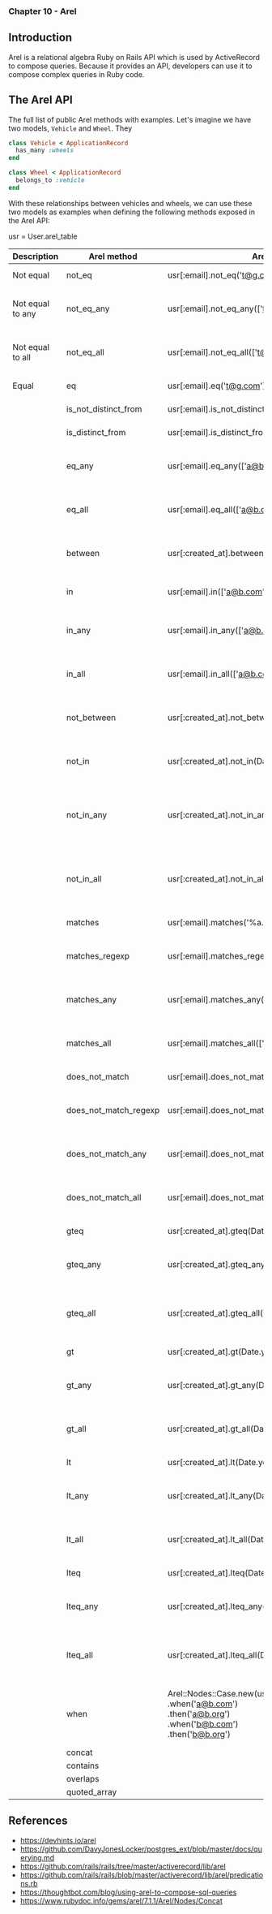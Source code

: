 ### Chapter 10 - Arel

## Introduction

Arel is a relational algebra Ruby on Rails API which is used by ActiveRecord to compose queries. Because it provides an API, developers can use it to compose complex queries in Ruby code.



## The Arel API

The full list of public Arel methods with examples. Let's imagine we have two models, `Vehicle` and `Wheel`. They

```ruby
class Vehicle < ApplicationRecord
  has_many :wheels
end

class Wheel < ApplicationRecord
  belongs_to :vehicle
end
```

With these relationships between vehicles and wheels, we can use these two models as examples when defining the following methods exposed in the Arel API:

usr = User.arel_table

| Description | Arel method | Arel example | SQL |
|---|---|---|---|
| Not equal | not_eq | usr[:email].not_eq('t@g.com') | "`users`.`email` != 't@g.com'" |
| Not equal to any | not_eq_any | usr[:email].not_eq_any(['t@g.com','a@b.com']) | "(`users`.`email` != 't@g.com' OR `users`.`email` != 'a@b.com')" |
| Not equal to all | not_eq_all | usr[:email].not_eq_all(['t@g.com','a@b.com']) | "(`users`.`email` != 't@g.com' AND `users`.`email` != 'a@b.com')" |
| Equal | eq | usr[:email].eq('t@g.com') | "`users`.`email` = 't@g.com'" |
| | is_not_distinct_from | usr[:email].is_not_distinct_from('t@g.com') | "`users`.`email` <=> 't@g.com'" |
| | is_distinct_from | usr[:email].is_distinct_from('t@g.com') | "NOT `users`.`email` <=> 't@g.com'" |
| | eq_any | usr[:email].eq_any(['a@b.com', 'b@b.com']) | "(`users`.`email` = 'a@b.com' OR `users`.`email` = 'b@b.com')" |
| | eq_all | usr[:email].eq_all(['a@b.com', 'b@b.com']) | "(`users`.`email` = 'a@b.com' AND `users`.`email` = 'b@b.com')" |
| | between | usr[:created_at].between(Date.today..Date.tomorrow) | "`users`.`created_at` BETWEEN '2020-11-04' AND '2020-11-05'" |
| | in | usr[:email].in(['a@b.com', 'b@b.com']) | "`users`.`email` IN ('a@b.com', 'b@b.com')" |
| | in_any | usr[:email].in_any(['a@b.com', 'b@b.com']) | "(`users`.`email` IN ('a@b.com') OR `users`.`email` IN ('b@b.com'))" |
| | in_all | usr[:email].in_all(['a@b.com', 'b@b.com']) | "(`users`.`email` IN ('a@b.com') AND `users`.`email` IN ('b@b.com'))" |
| | not_between | usr[:created_at].not_between(Date.today..Date.tomorrow) | "(`users`.`created_at` < '2020-11-04' OR `users`.`created_at` > '2020-11-05')" |
| | not_in | usr[:created_at].not_in(Date.today..Date.tomorrow) | "(`users`.`created_at` < '2020-11-04' OR `users`.`created_at` > '2020-11-05')" |
| | not_in_any | usr[:created_at].not_in_any(Date.today..Date.tomorrow) | "(`users`.`created_at` NOT IN ('2020-11-04') OR `users`.`created_at` NOT IN ('2020-11-05'))" |
| | not_in_all | usr[:created_at].not_in_all(Date.today..Date.tomorrow) | "(`users`.`created_at` NOT IN ('2020-11-04') AND `users`.`created_at` NOT IN ('2020-11-05'))" |
| | matches | usr[:email].matches('%a.com') | "`users`.`email` LIKE '%a.com'" |
| | matches_regexp | usr[:email].matches_regexp(/a.com$/) | TODO: NotImplementedError (~ not implemented for this db) |
| | matches_any | usr[:email].matches_any(['%a.com','%b.com']) | "(`users`.`email` LIKE '%a.com' OR `users`.`email` LIKE '%b.com')" |
| | matches_all | usr[:email].matches_all(['%a.com','%b.com']) | "(`users`.`email` LIKE '%a.com' AND `users`.`email` LIKE '%b.com')" |
| | does_not_match | usr[:email].does_not_match('%a.com') | "`users`.`email` NOT LIKE '%a.com'" |
| | does_not_match_regexp | usr[:email].does_not_match_regexp(/a.com$/) | TODO: NotImplementedError (!~ not implemented for this db) |
| | does_not_match_any | usr[:email].does_not_match_any(['%a.com','%b.com']) | "(`users`.`email` NOT LIKE '%a.com' OR `users`.`email` NOT LIKE '%b.com')" |
| | does_not_match_all | usr[:email].does_not_match_all(['%a.com','%b.com']) | "(`users`.`email` NOT LIKE '%a.com' AND `users`.`email` NOT LIKE '%b.com')" |
| | gteq | usr[:created_at].gteq(Date.yesterday) | "`users`.`created_at` >= '2020-11-03'" |
| | gteq_any | usr[:created_at].gteq_any(Date.yesterday..Date.today) | "(`users`.`created_at` >= '2020-11-03' OR `users`.`created_at` >= '2020-11-04')" |
| | gteq_all | usr[:created_at].gteq_all(Date.yesterday..Date.today) | "(`users`.`created_at` >= '2020-11-03' AND `users`.`created_at` >= '2020-11-04')" |
| | gt | usr[:created_at].gt(Date.yesterday) | "`users`.`created_at` > '2020-11-03'" |
| | gt_any | usr[:created_at].gt_any(Date.yesterday..Date.today) | "(`users`.`created_at` > '2020-11-03' OR `users`.`created_at` > '2020-11-04')" |
| | gt_all | usr[:created_at].gt_all(Date.yesterday..Date.today) | "(`users`.`created_at` > '2020-11-03' AND `users`.`created_at` > '2020-11-04')" |
| | lt | usr[:created_at].lt(Date.yesterday) | "`users`.`created_at` < '2020-11-04'" |
| | lt_any | usr[:created_at].lt_any(Date.yesterday..Date.today) | "(`users`.`created_at` < '2020-11-04' OR `users`.`created_at` < '2020-11-05')" |
| | lt_all | usr[:created_at].lt_all(Date.yesterday..Date.today) | "(`users`.`created_at` < '2020-11-04' AND `users`.`created_at` < '2020-11-05')" |
| | lteq | usr[:created_at].lteq(Date.today) | "`users`.`created_at` <= '2020-11-05'" |
| | lteq_any | usr[:created_at].lteq_any(Date.yesterday..Date.today) | "(`users`.`created_at` <= '2020-11-04' OR `users`.`created_at` <= '2020-11-05')" |
| | lteq_all | usr[:created_at].lteq_all(Date.yesterday..Date.today) | "(`users`.`created_at` <= '2020-11-04' AND `users`.`created_at` <= '2020-11-05')" |
| | when | Arel::Nodes::Case.new(usr[:email])<br>  .when('a@b.com')<br>  .then('a@b.org')<br>  .when('b@b.com')<br>  .then('b@b.org') | "CASE `users`.`email` WHEN 'a@b.com' THEN 'a@b.org' WHEN 'b@b.com' THEN 'b@b.org' END" |
| | concat | 
| | contains
| | overlaps
| | quoted_array

## References

* https://devhints.io/arel
* https://github.com/DavyJonesLocker/postgres_ext/blob/master/docs/querying.md
* https://github.com/rails/rails/tree/master/activerecord/lib/arel
* https://github.com/rails/rails/blob/master/activerecord/lib/arel/predications.rb
* https://thoughtbot.com/blog/using-arel-to-compose-sql-queries
* https://www.rubydoc.info/gems/arel/7.1.1/Arel/Nodes/Concat

